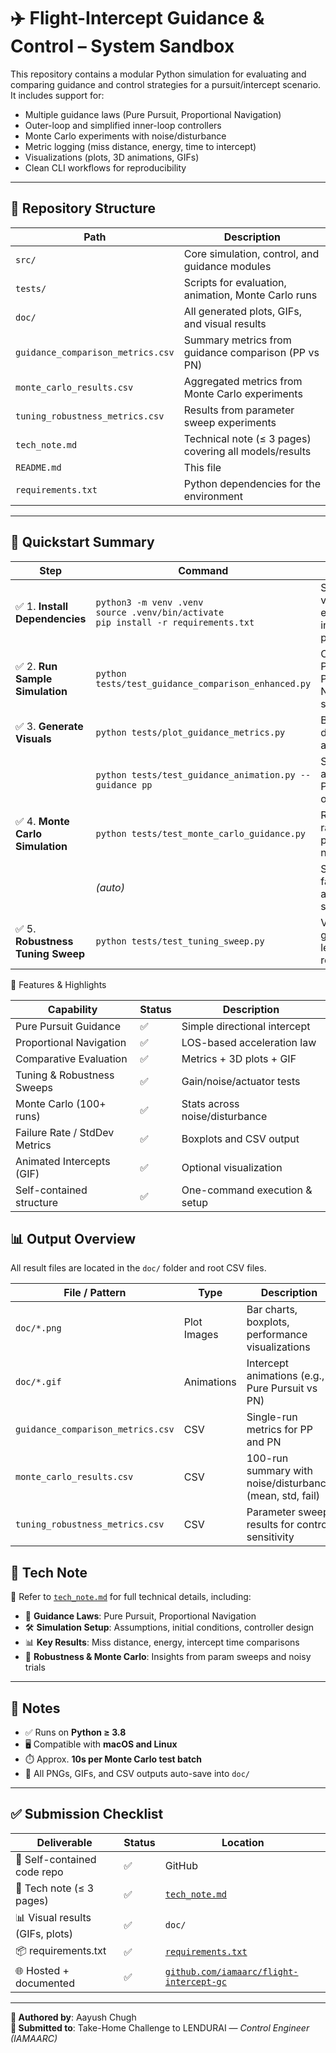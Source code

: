 # ✈️ Flight-Intercept Guidance & Control – System Sandbox

This repository contains a modular Python simulation for evaluating and comparing guidance and control strategies for a pursuit/intercept scenario. It includes support for:

- Multiple guidance laws (Pure Pursuit, Proportional Navigation)
- Outer-loop and simplified inner-loop controllers
- Monte Carlo experiments with noise/disturbance
- Metric logging (miss distance, energy, time to intercept)
- Visualizations (plots, 3D animations, GIFs)
- Clean CLI workflows for reproducibility

---

## 📁 Repository Structure

| Path                          | Description                                              |
|-------------------------------|----------------------------------------------------------|
| `src/`                        | Core simulation, control, and guidance modules           |
| `tests/`                      | Scripts for evaluation, animation, Monte Carlo runs      |
| `doc/`                        | All generated plots, GIFs, and visual results            |
| `guidance_comparison_metrics.csv` | Summary metrics from guidance comparison (PP vs PN) |
| `monte_carlo_results.csv`     | Aggregated metrics from Monte Carlo experiments          |
| `tuning_robustness_metrics.csv` | Results from parameter sweep experiments               |
| `tech_note.md`                | Technical note (≤ 3 pages) covering all models/results   |
| `README.md`                   | This file                                                |
| `requirements.txt`            | Python dependencies for the environment                  |

---


## 🚀 Quickstart Summary

| Step | Command | Description |
|------|---------|-------------|
| ✅ 1. **Install Dependencies** | `python3 -m venv .venv`<br>`source .venv/bin/activate`<br>`pip install -r requirements.txt` | Set up Python virtual environment and install all required packages |
| ✅ 2. **Run Sample Simulation** | `python tests/test_guidance_comparison_enhanced.py` | Compares Pure Pursuit vs Proportional Navigation and saves metrics |
| ✅ 3. **Generate Visuals** | `python tests/plot_guidance_metrics.py` | Bar plots for miss distance, energy, and intercept time |
| &nbsp; | `python tests/test_guidance_animation.py --guidance pp` | Saves 3D animated GIF for Pure Pursuit (`pp`) or PN (`pn`) |
| ✅ 4. **Monte Carlo Simulation** | `python tests/test_monte_carlo_guidance.py` | Runs 100 randomized trials per method with noise/disturbance |
| &nbsp; | *(auto)* | Saves boxplots, failure rate plots, and CSV summary |
| ✅ 5. **Robustness Tuning Sweep** | `python tests/test_tuning_sweep.py` | Varies controller gains/disturbance levels and logs results |



🧠 Features & Highlights

| Capability                    | Status | Description                    |
| ----------------------------- | ------ | ------------------------------ |
| Pure Pursuit Guidance         | ✅      | Simple directional intercept   |
| Proportional Navigation       | ✅      | LOS-based acceleration law     |
| Comparative Evaluation        | ✅      | Metrics + 3D plots + GIF       |
| Tuning & Robustness Sweeps    | ✅      | Gain/noise/actuator tests      |
| Monte Carlo (100+ runs)       | ✅      | Stats across noise/disturbance |
| Failure Rate / StdDev Metrics | ✅      | Boxplots and CSV output        |
| Animated Intercepts (GIF)     | ✅      | Optional visualization         |
| Self-contained structure      | ✅      | One-command execution & setup  |



## 📊 Output Overview

All result files are located in the `doc/` folder and root CSV files.

| File / Pattern                     | Type        | Description                                              |
|------------------------------------|-------------|----------------------------------------------------------|
| `doc/*.png`                        | Plot Images | Bar charts, boxplots, performance visualizations         |
| `doc/*.gif`                        | Animations  | Intercept animations (e.g., Pure Pursuit vs PN)          |
| `guidance_comparison_metrics.csv` | CSV         | Single-run metrics for PP and PN                         |
| `monte_carlo_results.csv`         | CSV         | 100-run summary with noise/disturbance (mean, std, fail) |
| `tuning_robustness_metrics.csv`   | CSV         | Parameter sweep results for control sensitivity          |

## 📝 Tech Note

📄 Refer to [`tech_note.md`](tech_note.md) for full technical details, including:

- 🔄 **Guidance Laws**: Pure Pursuit, Proportional Navigation
- 🛠️ **Simulation Setup**: Assumptions, initial conditions, controller design
- 📊 **Key Results**: Miss distance, energy, intercept time comparisons
- 🧪 **Robustness & Monte Carlo**: Insights from param sweeps and noisy trials

---

## 📌 Notes

- ✅ Runs on **Python ≥ 3.8**
- 🖥️ Compatible with **macOS and Linux**
- ⏱️ Approx. **10s per Monte Carlo test batch**
- 📁 All PNGs, GIFs, and CSV outputs auto-save into `doc/`

---

## ✅ Submission Checklist

| Deliverable                    | Status | Location |
|-------------------------------|--------|----------|
| 🧠 Self-contained code repo    | ✅     | GitHub |
| 📄 Tech note (≤ 3 pages)       | ✅     | [`tech_note.md`](tech_note.md) |
| 📊 Visual results (GIFs, plots) | ✅     | `doc/` |
| 📦 requirements.txt            | ✅     | [`requirements.txt`](requirements.txt) |
| 🌐 Hosted + documented         | ✅     | [`github.com/iamaarc/flight-intercept-gc`](https://github.com/iamaarc/flight-intercept-gc) |

---

**👤 Authored by**: Aayush Chugh  
**📨 Submitted to**: Take-Home Challenge to LENDURAI — *Control Engineer (IAMAARC)*

